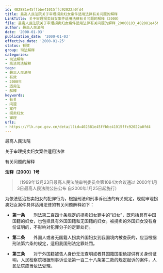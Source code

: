 ```yaml
---
id: 402881e45ffbbe41015ffc92022a0fd4
title: 最高人民法院关于审理拐卖妇女案件适用法律有关问题的解释
LinkTitle: 关于审理拐卖妇女案件适用法律有关问题的解释（2000）
file: 最高人民法院关于审理拐卖妇女案件适用法律有关问题的解释_20000103_402881e45ffbbe41015ffc92022a0fd4.docx
author: 最高人民法院
date: '2000-01-03'
publication_date: '2000-01-03'
effective_date: '2000-01-25'
status: 有效
group: 司法解释
categories:
- 司法解释
- 高法司法解释
tags:
- 最高人民法院
- 有效
- 2000年
- 适用法
- 解释
keywords:
- 有关
- 问题
- 案件
- 拐卖妇女
- 审理
urls:
- https://flk.npc.gov.cn/detail?id=402881e45ffbbe41015ffc92022a0fd4
---
```


最高人民法院

关于审理拐卖妇女案件适用法律

有关问题的解释

**法释〔2000〕1号**

> （1999年12月23日最高人民法院审判委员会第1094次会议通过 2000年1月3日最高人民法院公告公布 自2000年1月25日起施行）

为依法惩治拐卖妇女的犯罪行为，根据刑法和刑事诉讼法的有关规定，现就审理拐卖妇女案件具体适用法律的有关问题解释如下：

- **第一条**　　刑法第二百四十条规定的拐卖妇女罪中的“妇女”，既包括具有中国国籍的妇女，也包括具有外国国籍和无国籍的妇女。被拐卖的外国妇女没有身份证明的，不影响对犯罪分子的定罪处罚。

- **第二条**　　外国人或者无国籍人拐卖外国妇女到我国境内被查获的，应当根据刑法第六条的规定，适用我国刑法定罪处罚。

- **第三条**　　对于外国籍被告人身份无法查明或者其国籍国拒绝提供有关身份证明，人民检察院根据刑事诉讼法第一百二十八条第二款的规定起诉的案件，人民法院应当依法受理。

